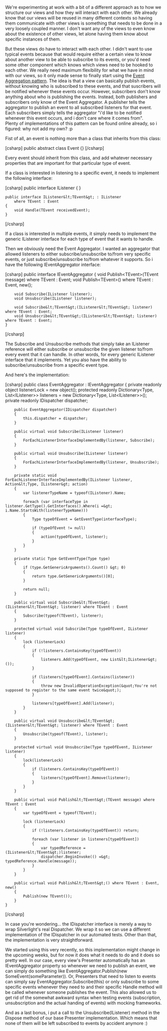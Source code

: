 We're experimenting at work with a bit of a different approach as to how we structure our views and how they will interact with each other.  We already know that our views will be reused in many different contexts so having them communicate with other views is something that needs to be done in a very loosely coupled manner.  I don't want any of the views to even know about the existence of other views, let alone having them know about specific instances of them.

But these views do have to interact with each other.  I didn't want to use typical events because that would require either a certain view to know about another view to be able to subscribe to its events, or you'd need some other component which knows which views need to be hooked to each other.  We really need maximum flexibility for what we have in mind with our views, so it only made sense to finally start using the <a href="http://martinfowler.com/eaaDev/EventAggregator.html">Event Aggregation pattern</a>.  The idea is that a view can basically publish events, without knowing who is subscribed to these events, and that suscribers will be notified whenever these events occur.  However, subscribers don't know anything about who is publishing the events.  Instead, both publishers and subscribers only know of the Event Aggregator.  A publisher tells the aggregator to publish an event to all subscribed listeners for that event.  Each subscribers simply tells the aggregator "i'd like to be notified whenever this event occurs, and i don't care where it comes from".  
Plenty of implementations of this pattern can be found online already, so i figured: why not add my own? :p

Fist of all, an event is nothing more than a class that inherits from this class:

<div>
[csharp]
    public abstract class Event {}
[/csharp]
</div>

Every event should inherit from this class, and add whatever necessary properties that are important for that particular type of event. 

If a class is interested in listening to a specific event, it needs to implement the following interface:

<div>
[csharp]
    public interface IListener { }
 
    public interface IListener&lt;TEvent&gt; : IListener
        where TEvent : Event
    {
        void Handle(TEvent receivedEvent);
    }
[/csharp]
</div>

If a class is interested in multiple events, it simply needs to implement the generic IListener interface for each type of event that it wants to handle.

Then we obviously need the Event Aggregator.  I wanted an aggregator that allowed listeners to either subscribe/unsubscribe to/from very specific events, or just subscribe/unsubscribe to/from whatever it supports.  So i have the following IEventAggregator interface:

<div>
[csharp]
    public interface IEventAggregator
    {
        void Publish&lt;TEvent&gt;(TEvent message) where TEvent : Event;
        void Publish&lt;TEvent&gt;() where TEvent : Event, new();
 
        void Subscribe(IListener listener);
        void Unsubscribe(IListener listener);
 
        void Subscribe&lt;TEvent&gt;(IListener&lt;TEvent&gt; listener) where TEvent : Event;
        void Unsubscribe&lt;TEvent&gt;(IListener&lt;TEvent&gt; listener) where TEvent : Event;
    }
[/csharp]
</div>

The Subscribe and Unsubscribe methods that simply take an IListener reference will either subscribe or unsubscribe the given listener to/from every event that it can handle.  In other words, for every generic IListener interface that it implements.  Yet you also have the ability to subscribe/unsubscribe from a specific event type.

And here's the implementation:

<div>
[csharp]
    public class EventAggregator : IEventAggregator
    {
        private readonly object listenerLock = new object();
        protected readonly Dictionary&lt;Type, List&lt;IListener&gt;&gt; listeners = new Dictionary&lt;Type, List&lt;IListener&gt;&gt;();
        private readonly IDispatcher dispatcher;
 
        public EventAggregator(IDispatcher dispatcher)
        {
            this.dispatcher = dispatcher;
        }
 
        public virtual void Subscribe(IListener listener)
        {
            ForEachListenerInterfaceImplementedBy(listener, Subscribe);
        }
 
        public virtual void Unsubscribe(IListener listener)
        {
            ForEachListenerInterfaceImplementedBy(listener, Unsubscribe);
        }
 
        private static void ForEachListenerInterfaceImplementedBy(IListener listener, Action&lt;Type, IListener&gt; action)
        {
            var listenerTypeName = typeof(IListener).Name;
 
            foreach (var interfaceType in listener.GetType().GetInterfaces().Where(i =&gt; i.Name.StartsWith(listenerTypeName)))
            {
                Type typeOfEvent = GetEventType(interfaceType);
 
                if (typeOfEvent != null)
                {
                    action(typeOfEvent, listener);
                }
            }
        }
 
        private static Type GetEventType(Type type)
        {
            if (type.GetGenericArguments().Count() &gt; 0)
            {
                return type.GetGenericArguments()[0];
            }
 
            return null;
        }
 
        public virtual void Subscribe&lt;TEvent&gt;(IListener&lt;TEvent&gt; listener) where TEvent : Event
        {
            Subscribe(typeof(TEvent), listener);
        }
 
        protected virtual void Subscribe(Type typeOfEvent, IListener listener)
        {
            lock (listenerLock)
            {
                if (!listeners.ContainsKey(typeOfEvent))
                {
                    listeners.Add(typeOfEvent, new List&lt;IListener&gt;());
                }
 
                if (listeners[typeOfEvent].Contains(listener))
                {
                    throw new InvalidOperationException(&quot;You're not supposed to register to the same event twice&quot;);
                }
 
                listeners[typeOfEvent].Add(listener);
            }
        }
 
        public virtual void Unsubscribe&lt;TEvent&gt;(IListener&lt;TEvent&gt; listener) where TEvent : Event
        {
            Unsubscribe(typeof(TEvent), listener);
        }
 
        protected virtual void Unsubscribe(Type typeOfEvent, IListener listener)
        {
            lock(listenerLock)
            {
                if (listeners.ContainsKey(typeOfEvent))
                {
                    listeners[typeOfEvent].Remove(listener);
                }
            }
        }
 
        public virtual void Publish&lt;TEvent&gt;(TEvent message) where TEvent : Event
        {
            var typeOfEvent = typeof(TEvent);
 
            lock (listenerLock)
            {
                if (!listeners.ContainsKey(typeOfEvent)) return;
 
                foreach (var listener in listeners[typeOfEvent])
                {
                    var typedReference = (IListener&lt;TEvent&gt;)listener;
                    dispatcher.BeginInvoke(() =&gt; typedReference.Handle(message));
                }
            }
        }
 
        public virtual void Publish&lt;TEvent&gt;() where TEvent : Event, new()
        {
            Publish(new TEvent());
        }
    }
[/csharp]
</div>

In case you're wondering... the IDispatcher interface is merely a way to wrap Silverlight's real Dispatcher.  We wrap it so we can use a different implementation of the IDispatcher in our automated tests.  Other than that, the implementation is very straightforward.

We started using this very recently, so this implementation might change in the upcoming weeks, but for now it does what it needs to do and it does so pretty well.  In our case, every view's Presenter automatically has an IEventAggregator property so whenever we need to publish an event, we can simply do something like EventAggregator.Publish(new SomeEvent(someParameter)).  Or, Presenters that need to listen to events can simply say EventAggregator.Subscribe(this) or only subscribe to some specific events whenever they need to and their specific Handle method will be called whenever someone publishes the event.  This also allowed us to get rid of the somewhat awkward syntax when testing events (subscription, unsubscription and the actual handing of events) with mocking frameworks.

And as a last bonus, i put a call to the Unsubscribe(IListener) method in the Dispose method of our base Presenter implementation.  Which means that none of them will be left subscribed to events by accident anymore :)